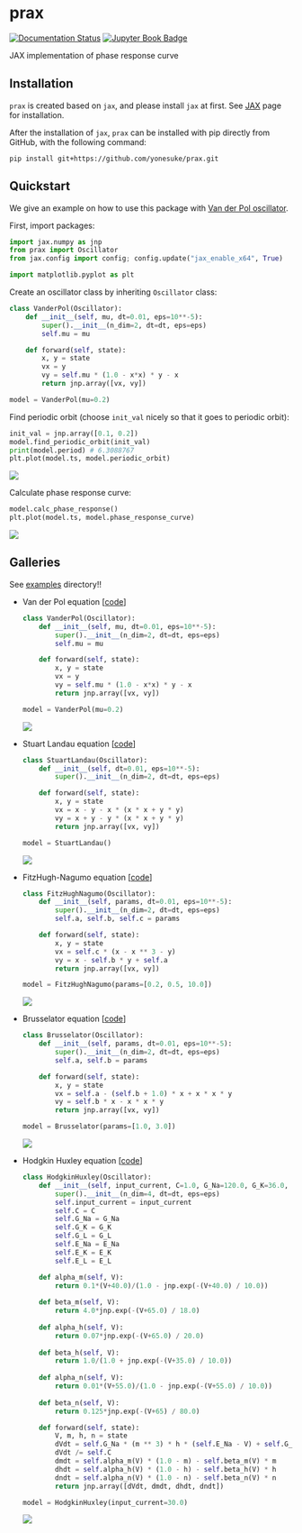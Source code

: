 # prax
[![Documentation Status](https://readthedocs.org/projects/prax/badge/?version=latest)](https://prax.readthedocs.io/en/latest/?badge=latest)
[![Jupyter Book Badge](https://jupyterbook.org/badge.svg)](https://prax.readthedocs.io/)

JAX implementation of phase response curve

## Installation
`prax` is created based on `jax`, and please install `jax` at first. See [JAX](https://github.com/google/jax) page for installation.

After the installation of `jax`, `prax` can be installed with pip directly from GitHub, with the following command:
```
pip install git+https://github.com/yonesuke/prax.git
```

## Quickstart
We give an example on how to use this package with [Van der Pol oscillator](https://en.wikipedia.org/wiki/Van_der_Pol_oscillator).

First, import packages:
```python
import jax.numpy as jnp
from prax import Oscillator
from jax.config import config; config.update("jax_enable_x64", True)

import matplotlib.pyplot as plt
```

Create an oscillator class by inheriting `Oscillator` class:
```python
class VanderPol(Oscillator):
    def __init__(self, mu, dt=0.01, eps=10**-5):
        super().__init__(n_dim=2, dt=dt, eps=eps)
        self.mu = mu

    def forward(self, state):
        x, y = state
        vx = y
        vy = self.mu * (1.0 - x*x) * y - x
        return jnp.array([vx, vy])

model = VanderPol(mu=0.2)
```

Find periodic orbit (choose `init_val` nicely so that it goes to periodic orbit):
```python
init_val = jnp.array([0.1, 0.2])
model.find_periodic_orbit(init_val)
print(model.period) # 6.3088767
plt.plot(model.ts, model.periodic_orbit)
```
<img src="figs/vanderpol_periodic.svg" />

Calculate phase response curve:
```python
model.calc_phase_response()
plt.plot(model.ts, model.phase_response_curve)
```
<img src="figs/vanderpol_phase_response.svg" />

## Galleries
See [examples](examples/) directory!!

- Van der Pol equation [[code](examples/vanderpol.py)]
    ```python
    class VanderPol(Oscillator):
        def __init__(self, mu, dt=0.01, eps=10**-5):
            super().__init__(n_dim=2, dt=dt, eps=eps)
            self.mu = mu

        def forward(self, state):
            x, y = state
            vx = y
            vy = self.mu * (1.0 - x*x) * y - x
            return jnp.array([vx, vy])

    model = VanderPol(mu=0.2)
    ```
    <img src="figs/vanderpol.svg" />

- Stuart Landau equation [[code](examples/stuartlandau.py)]
    ```python
    class StuartLandau(Oscillator):
        def __init__(self, dt=0.01, eps=10**-5):
            super().__init__(n_dim=2, dt=dt, eps=eps)

        def forward(self, state):
            x, y = state
            vx = x - y - x * (x * x + y * y)
            vy = x + y - y * (x * x + y * y)
            return jnp.array([vx, vy])

    model = StuartLandau()
    ```
    <img src="figs/stuartlandau.svg" />

- FitzHugh-Nagumo equation [[code](examples/fitzhughnagumo.py)]
    ```python
    class FitzHughNagumo(Oscillator):
        def __init__(self, params, dt=0.01, eps=10**-5):
            super().__init__(n_dim=2, dt=dt, eps=eps)
            self.a, self.b, self.c = params

        def forward(self, state):
            x, y = state
            vx = self.c * (x - x ** 3 - y)
            vy = x - self.b * y + self.a
            return jnp.array([vx, vy])

    model = FitzHughNagumo(params=[0.2, 0.5, 10.0])
    ```
    <img src="figs/fitzhughnagumo.svg" />

- Brusselator equation [[code](examples/brusselator.py)]
    ```python
    class Brusselator(Oscillator):
        def __init__(self, params, dt=0.01, eps=10**-5):
            super().__init__(n_dim=2, dt=dt, eps=eps)
            self.a, self.b = params

        def forward(self, state):
            x, y = state
            vx = self.a - (self.b + 1.0) * x + x * x * y
            vy = self.b * x - x * x * y
            return jnp.array([vx, vy])

    model = Brusselator(params=[1.0, 3.0])
    ```
    <img src="figs/brusselator.svg" />

- Hodgkin Huxley equation [[code](examples/hodgkinhuxley.py)]
    ```python
    class HodgkinHuxley(Oscillator):
        def __init__(self, input_current, C=1.0, G_Na=120.0, G_K=36.0, G_L=0.3, E_Na=50.0, E_K=-77.0, E_L=-54.4, dt=0.01, eps=10**-5):
            super().__init__(n_dim=4, dt=dt, eps=eps)
            self.input_current = input_current
            self.C = C
            self.G_Na = G_Na
            self.G_K = G_K
            self.G_L = G_L
            self.E_Na = E_Na
            self.E_K = E_K
            self.E_L = E_L

        def alpha_m(self, V):
            return 0.1*(V+40.0)/(1.0 - jnp.exp(-(V+40.0) / 10.0))
        
        def beta_m(self, V):
            return 4.0*jnp.exp(-(V+65.0) / 18.0)
        
        def alpha_h(self, V):
            return 0.07*jnp.exp(-(V+65.0) / 20.0)
        
        def beta_h(self, V):
            return 1.0/(1.0 + jnp.exp(-(V+35.0) / 10.0))
        
        def alpha_n(self, V):
            return 0.01*(V+55.0)/(1.0 - jnp.exp(-(V+55.0) / 10.0))
        
        def beta_n(self, V):
            return 0.125*jnp.exp(-(V+65) / 80.0)

        def forward(self, state):
            V, m, h, n = state
            dVdt = self.G_Na * (m ** 3) * h * (self.E_Na - V) + self.G_K * (n ** 4) * (self.E_K - V) + self.G_L * (self.E_L - V) + self.input_current
            dVdt /= self.C
            dmdt = self.alpha_m(V) * (1.0 - m) - self.beta_m(V) * m
            dhdt = self.alpha_h(V) * (1.0 - h) - self.beta_h(V) * h
            dndt = self.alpha_n(V) * (1.0 - n) - self.beta_n(V) * n
            return jnp.array([dVdt, dmdt, dhdt, dndt])

    model = HodgkinHuxley(input_current=30.0)
    ```
    <img src="figs/hodgkinhuxley.svg" />

